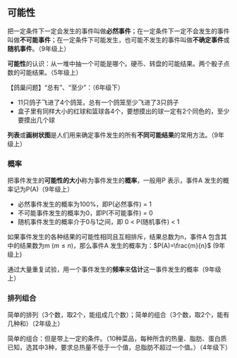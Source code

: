 ## 可能性

把一定条件下一定会发生的事件叫做**必然事件**；在一定条件下一定不会发生的事件叫做**不可能事件**；在一定条件下可能发生，也可能不发生的事件叫做**不确定事件**或**随机事件**。（9年级上）



**可能性**的认识：从一堆中抽一个可能是哪个。硬币、转盘的可能结果。两个骰子点数的可能结果。（5年级上）

【鸽巢问题】“总有”、“至少”：（6年级下）

- 11只鸽子飞进了4个鸽笼，总有一个鸽笼至少飞进了3只鸽子
- 盒子里有同样大小的红球和篮球各4个，要想摸出的球一定有2个同色的，至少要摸出几个球



**列表**或**画树状图**是人们用来确定事件发生的所有**不同可能结果**的常用方法。（9年级上）

### 概率

把事件发生的**可能性的大小**称为事件发生的**概率**，一般用P 表示，事件A 发生的概率记为P(A)（9年级上）

- 必然事件发生的概率为100%，即P(必然事件) = 1
- 不可能事件发生的概率为0，即P(不可能事件) = 0
- 随机事件发生的概率介于0与1之间，即 0 < P(随机事件) < 1

如果事件发生的各种结果的可能性相同且互相排斥，结果总数为n，事件A 包含其中的结果数为m ($m\le n$)，那么事件A 发生的概率为：$P(A)=\frac{m}{n}$ (9年级上)



通过大量重复试验，用一个事件发生的**频率**来**估计**这一事件发生的概率（9年级上）



### 排列组合

简单的排列（3个数，取2个，能组成几个数）；简单的组合（3个数，取2个，能有几种和）（2年级上）

简单的组合：但是带上一定的条件。（10种菜品，每种所含的热量、脂肪、蛋白质已知，选其中3种，要求总热量不低于一个值，总脂肪不超过一个值。）（4年级下）



